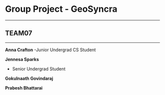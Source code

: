 # Group Project - GeoSyncra
_____________________________________

## TEAM07 
_____________________________________

**Anna Crafton**
-Junior Undergrad CS Student

**Jennesa Sparks**
- Senior Undergrad Student

**Gokulnaath Govindaraj**

**Prabesh Bhattarai**
